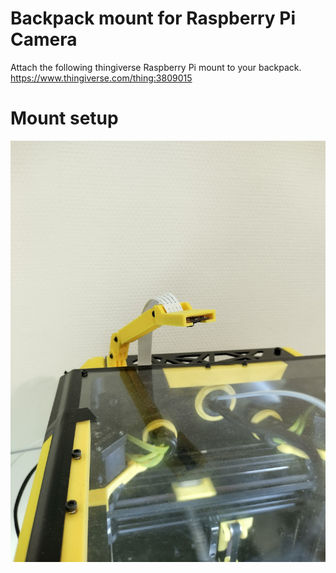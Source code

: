 # Backpack mount for Raspberry Pi Camera

Attach the following thingiverse Raspberry Pi mount to your backpack.
https://www.thingiverse.com/thing:3809015

# Mount setup
![picture](Images/mount.jpg)

